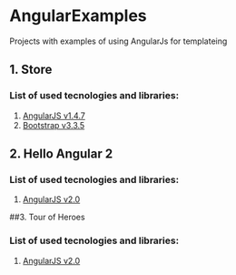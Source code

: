 # AngularExamples
Projects with examples of using AngularJs for templateing

## 1. Store
### List of used tecnologies and libraries:
1. [AngularJS v1.4.7](https://angularjs.org/) 
2. [Bootstrap v3.3.5](http://getbootstrap.com)

## 2. Hello Angular 2
### List of used tecnologies and libraries:
1. [AngularJS v2.0](https://angularjs.org/)

##3. Tour of Heroes
### List of used tecnologies and libraries:
1. [AngularJS v2.0](https://angularjs.org/)